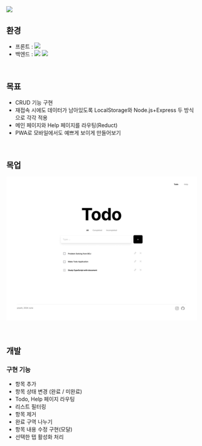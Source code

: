 <img src="https://capsule-render.vercel.app/api?type=transparent&height=200&color=dddddd&text=Todo&fontSize=120&animation=fadeIn" />

## 환경

- 프론트 : <img src="https://img.shields.io/badge/React-20232A?style=for-the-badge&logo=react&logoColor=61DAFB" />
- 백엔드 : <img src="https://img.shields.io/badge/Node.js-43853D?style=for-the-badge&logo=node.js&logoColor=white" /> <img src="https://img.shields.io/badge/React-20232A?style=for-the-badge&logo=react&logoColor=61DAFB" />
<br/>

## 목표

- CRUD 기능 구현
- 재접속 시에도 데이터가 남아있도록 LocalStorage와 Node.js+Express 두 방식으로 각각 적용
- 메인 페이지와 Help 페이지를 라우팅(Reduct)
- PWA로 모바일에서도 예쁘게 보이게 만들어보기

<br/>

## 목업
![mockup](readme_image/Todo-2.png)

<br/>

## 개발

### 구현 기능

- 항목 추가
- 항목 상태 변경 (완료 / 미완료)
- Todo, Help 페이지 라우팅
- 리스트 필터링
- 항목 제거
- 완료 구역 나누기
- 항목 내용 수정 구현(모달)
- 선택한 탭 활성화 처리

